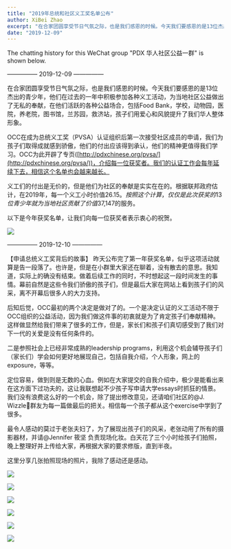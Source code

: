 ```yaml
---
title: "2019年总统和社区义工奖名单公布"
author: XiBei Zhao
excerpt: "在合家团圆享受节日气氛之际，也是我们感恩的时候。今天我们要感恩的是13位杰出的青少年，他们在过去的一年中积极参加各种义工活动，为当地社区公益做出了无私的奉献，在他们活跃的各种公益场合，包括Food Bank，学校，动物园，医院，养老院，图书馆，兰苏园，救济站，孩子们用爱心和风貌提升了我们华人整体形象。OCC在成为总统义工奖（PVSA）认证组织后第一次接受社区成员的申请，我们为孩子们取得成就感到骄傲，他们的付出应该得到承认，他们的精神更值得我们学习。"
date: "2019-12-09"
---
```


The chatting history for this WeChat group "PDX 华人社区公益一群" is shown below.

—————  2019-12-09  —————


在合家团圆享受节日气氛之际，也是我们感恩的时候。今天我们要感恩的是13位杰出的青少年，他们在过去的一年中积极参加各种义工活动，为当地社区公益做出了无私的奉献，在他们活跃的各种公益场合，包括Food Bank，学校，动物园，医院，养老院，图书馆，兰苏园，救济站，孩子们用爱心和风貌提升了我们华人整体形象。

OCC在成为总统义工奖（PVSA）认证组织后第一次接受社区成员的申请，我们为孩子们取得成就感到骄傲，他们的付出应该得到承认，他们的精神更值得我们学习。OCC为此开辟了专页([http://pdxchinese.org/pvsa/](http://pdxchinese.org/pvsa/))，介绍每一位获奖者。我们的认证工作会每年延续下去，相信这个名单也会越来越长。

义工们的付出是无价的，但是他们为社区的奉献是实实在在的。根据联邦政府估计，在2019年，每一个义工小时价值$26.15。按照这个计算，仅仅是此次获奖的13位青少年就为当地社区贡献了价值$37,147的服务。

以下是今年获奖名单，让我们向每一位获奖者表示衷心的祝贺。

![](https://res.cloudinary.com/dhngj18do/image/upload/f_auto,q_auto/v1/images/881bc6363b33c396f7ed3467de29fde9)

—————  2019-12-10  —————

【申请总统义工奖背后的故事】 昨天公布完了第一年获奖名单，似乎这项活动就算是告一段落了。也许是，但是在小群里大家还在聊着，没有散去的意思。我知道，实际上的确没有结束。做着后续工作的同时，不时想起这一段时间发生的事情。幕前自然是这些令我们骄傲的孩子们，但是最后大家在网站上看到孩子们的风采，离不开幕后很多人的大力支持。

后知后觉，OCC最初的两个决定是做对了的。一个是决定认证的义工活动不限于OCC组织的公益活动，因为我们做这件事的初衷就是为了肯定孩子们奉献精神。这样做显然给我们带来了很多的工作，但是，家长们和孩子们真切感受到了我们对下一代的关爱是没有任何条件的。

二是参照社会上已经非常成熟的leadership programs，利用这个机会辅导孩子们（家长们）学会如何更好地展现自己，包括自我介绍，个人形象，网上的exposure，等等。

定位容易，做到则是无数的心血。例如在大家提交的自我介绍中，极少是能看出来在这方面下过功夫的，这让我联想起不少孩子写申请大学essays时抓狂的情景。我们没有浪费这么好的一个机会，除了提出修改意见，还请咱们社区的@J. Wizzle群友为每一篇做最后的把关。相信每一个孩子都从这个exercise中学到了很多。

最令人感动的莫过于老张夫妇了，为了展现出孩子们的风采，老张动用了所有的摄影器材，并请@Jennifer 筱坚 负责现场化妆。白天花了三个小时给孩子们拍照，晚上整理好并上传给大家，再根据大家的要求修版，直到半夜。

这里分享几张拍照现场的照片，我除了感动还是感动。

![](https://res.cloudinary.com/dhngj18do/image/upload/f_auto,q_auto/v1/images/b75106cf2bd4774f097c9358eabc01fd)

![](https://res.cloudinary.com/dhngj18do/image/upload/f_auto,q_auto/v1/images/f8824b148c1892bf5d45152fffcf0880)

![](https://res.cloudinary.com/dhngj18do/image/upload/f_auto,q_auto/v1/images/f78961e9e81dd81a0f12be3ade70a7e8)

![](https://res.cloudinary.com/dhngj18do/image/upload/f_auto,q_auto/v1/images/602512a4180e24cd2b2cb98b22a76260)

![](https://res.cloudinary.com/dhngj18do/image/upload/f_auto,q_auto/v1/images/3817d5d69c9e1bd7d0324cce6be55be0)

![](https://res.cloudinary.com/dhngj18do/image/upload/f_auto,q_auto/v1/images/0950568716edeb77fa103e118b582960)
